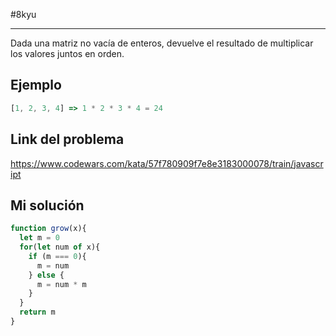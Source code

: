 #8kyu 
___
Dada una matriz no vacía de enteros, devuelve el resultado de multiplicar los valores juntos en orden. 

## Ejemplo

```js
[1, 2, 3, 4] => 1 * 2 * 3 * 4 = 24
```

## Link del problema

https://www.codewars.com/kata/57f780909f7e8e3183000078/train/javascript

## Mi solución 

```js
function grow(x){
  let m = 0
  for(let num of x){
    if (m === 0){
      m = num
    } else {
      m = num * m
    }
  }
  return m
}
```
